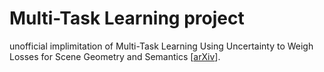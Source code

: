 # Multi-Task Learning project
unofficial implimitation of Multi-Task Learning Using Uncertainty to Weigh Losses for Scene Geometry and Semantics [[arXiv](https://arxiv.org/abs/1705.07115)].

